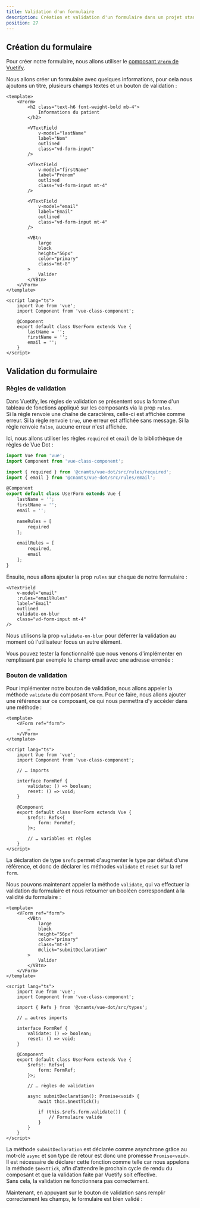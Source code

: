 ```yaml
---
title: Validation d'un formulaire
description: Création et validation d'un formulaire dans un projet standard.
position: 27
---
```


## Création du formulaire

Pour créer notre formulaire, nous allons utiliser le [composant `VForm` de Vuetify](https://vuetifyjs.com/en/components/forms/).

Nous allons créer un formulaire avec quelques informations, pour cela nous ajoutons un titre, plusieurs champs textes et un bouton de validation :

```vue
<template>
	<VForm>
		<h2 class="text-h6 font-weight-bold mb-4">
			Informations du patient
		</h2>

		<VTextField
			v-model="lastName"
			label="Nom"
			outlined
			class="vd-form-input"
		/>

		<VTextField
			v-model="firstName"
			label="Prénom"
			outlined
			class="vd-form-input mt-4"
		/>

		<VTextField
			v-model="email"
			label="Email"
			outlined
			class="vd-form-input mt-4"
		/>

		<VBtn
			large
			block
			height="56px"
			color="primary"
			class="mt-8"
		>
			Valider
		</VBtn>
	</VForm>
</template>

<script lang="ts">
	import Vue from 'vue';
	import Component from 'vue-class-component';

	@Component
	export default class UserForm extends Vue {
		lastName = '';
		firstName = '';
		email = '';
	}
</script>
```

<doc-example file="guides/form-validation/base-form"></doc-example>

## Validation du formulaire

### Règles de validation

Dans Vuetify, les règles de validation se présentent sous la forme d'un tableau de fonctions appliqué sur les composants via la prop `rules`.<br>
Si la règle renvoie une chaîne de caractères, celle-ci est affichée comme erreur. Si la règle renvoie `true`, une erreur est affichée sans message. Si la règle renvoie `false`, aucune erreur n'est affichée.

Ici, nous allons utiliser les règles `required` et `email` de la bibliothèque de règles de Vue Dot :

```ts
import Vue from 'vue';
import Component from 'vue-class-component';

import { required } from '@cnamts/vue-dot/src/rules/required';
import { email } from '@cnamts/vue-dot/src/rules/email';

@Component
export default class UserForm extends Vue {
	lastName = '';
	firstName = '';
	email = '';

	nameRules = [
		required
	];

	emailRules = [
		required,
		email
	];
}
```

Ensuite, nous allons ajouter la prop `rules` sur chaque de notre formulaire :

```vue
<VTextField
	v-model="email"
	:rules="emailRules"
	label="Email"
	outlined
	validate-on-blur
	class="vd-form-input mt-4"
/>
```

<doc-alert type="info">

Nous utilisons la prop `validate-on-blur` pour déferrer la validation au moment où l'utilisateur focus un autre élément.

</doc-alert>

Vous pouvez tester la fonctionnalité que nous venons d'implémenter en remplissant par exemple le champ email avec une adresse erronée :

<doc-example file="guides/form-validation/rules-form"></doc-example>

### Bouton de validation

Pour implémenter notre bouton de validation, nous allons appeler la méthode `validate` du composant `VForm`. Pour ce faire, nous allons ajouter une référence sur ce composant, ce qui nous permettra d'y accéder dans une méthode :

```vue
<template>
	<VForm ref="form">
		…
	</VForm>
</template>

<script lang="ts">
	import Vue from 'vue';
	import Component from 'vue-class-component';

	// … imports

	interface FormRef {
		validate: () => boolean;
		reset: () => void;
	}

	@Component
	export default class UserForm extends Vue {
		$refs!: Refs<{
			form: FormRef;
		}>;

		// … variables et règles
	}
</script>
```

<doc-alert type="info">

La déclaration de type `$refs` permet d'augmenter le type par défaut d'une référence, et donc de déclarer les méthodes `validate` et `reset` sur la ref `form`.

</doc-alert>

Nous pouvons maintenant appeler la méthode `validate`, qui va effectuer la validation du formulaire et nous retourner un booléen correspondant à la validité du formulaire :

```vue
<template>
	<VForm ref="form">
		<VBtn
			large
			block
			height="56px"
			color="primary"
			class="mt-8"
			@click="submitDeclaration"
		>
			Valider
		</VBtn>
	</VForm>
</template>

<script lang="ts">
	import Vue from 'vue';
	import Component from 'vue-class-component';

	import { Refs } from '@cnamts/vue-dot/src/types';

	// … autres imports

	interface FormRef {
		validate: () => boolean;
		reset: () => void;
	}

	@Component
	export default class UserForm extends Vue {
		$refs!: Refs<{
			form: FormRef;
		}>;

		// … règles de validation

		async submitDeclaration(): Promise<void> {
			await this.$nextTick();

			if (this.$refs.form.validate()) {
				// Formulaire valide
			}
		}
	}
</script>
```

<doc-alert type="warning">

La méthode `submitDeclaration` est déclarée comme asynchrone grâce au mot-clé `async` et son type de retour est donc une promesse `Promise<void>`.<br>
Il est nécessaire de déclarer cette fonction comme telle car nous appelons la méthode `$nextTick`, afin d'attendre le prochain cycle de rendu du composant et que la validation faite par Vuetify soit effective.<br>
Sans cela, la validation ne fonctionnera pas correctement.

</doc-alert>

Maintenant, en appuyant sur le bouton de validation sans remplir correctement les champs, le formulaire est bien validé :

<doc-example file="guides/form-validation/final-form"></doc-example>
